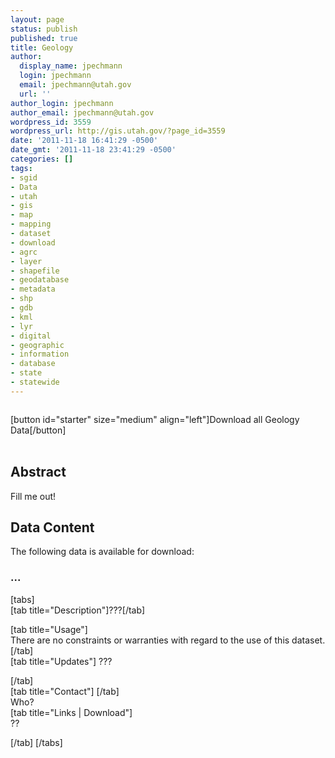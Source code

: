 ```yaml
---
layout: page
status: publish
published: true
title: Geology
author:
  display_name: jpechmann
  login: jpechmann
  email: jpechmann@utah.gov
  url: ''
author_login: jpechmann
author_email: jpechmann@utah.gov
wordpress_id: 3559
wordpress_url: http://gis.utah.gov/?page_id=3559
date: '2011-11-18 16:41:29 -0500'
date_gmt: '2011-11-18 23:41:29 -0500'
categories: []
tags:
- sgid
- Data
- utah
- gis
- map
- mapping
- dataset
- download
- agrc
- layer
- shapefile
- geodatabase
- metadata
- shp
- gdb
- kml
- lyr
- digital
- geographic
- information
- database
- state
- statewide
---
```

<p><img class="ngg-singlepic alignright productImage productImage-Main" src="" alt="" /></p>
<p>[button id="starter" size="medium" align="left"]Download all Geology Data[/button]<br />
<br/></p>
<h2 class="abstract">Abstract</h2>
<p>Fill me out!</p>
<h2 class="product">Data Content</h2>
<p>The following data is available for download:<br />
<img class="ngg-singlepic ngg-right tabBorder productImage productImage-Thumb" src="???" alt="" /><br />
<h3 class="product">...</h3>
<p>[tabs]<br />
[tab title="Description"]???[/tab]</p>
<p>[tab title="Usage"]<br />
There are no constraints or warranties with regard to the use of this dataset.[/tab]<br />
[tab title="Updates"] ???</p>
<p>[/tab]<br />
[tab title="Contact"] [/tab]<br />
Who?<br />
[tab title="Links | Download"]<br />
??</p>
<p>[/tab] [/tabs]</p>
